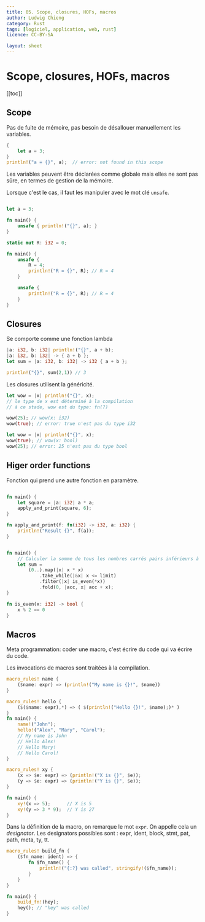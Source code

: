 ```yaml
---
title: 05. Scope, closures, HOFs, macros
author: Ludwig Chieng
category: Rust
tags: [logiciel, application, web, rust]
licence: CC-BY-SA

layout: sheet
---
```


# Scope, closures, HOFs, macros

[[toc]]


## Scope

Pas de fuite de mémoire, pas besoin de désallouer manuellement les variables.

```rust
{
    let a = 3;
}
println!("a = {}", a);  // error: not found in this scope
```

Les variables peuvent être déclarées comme globale mais elles ne sont pas sûre, en termes de gestion de la mémoire.

Lorsque c'est le cas, il faut les manipuler avec le mot clé `unsafe`.

```rust

let a = 3;

fn main() {
    unsafe { println!("{}", a); }
}
```

```rust
static mut R: i32 = 0;

fn main() {
    unsafe {
        R = 4;
        println!("R = {}", R); // R = 4
    }

    unsafe {
        println!("R = {}", R); // R = 4
    }
}
```


## Closures

Se comporte comme une fonction lambda

```rust
|a: i32, b: i32| println!("{}", a + b);
|a: i32, b: i32| -> { a + b };
let sum = |a: i32, b: i32| -> i32 { a + b };

println!("{}", sum(2,1)) // 3
```

Les closures utilisent la généricité.

``` rust
let wow = |x| println!("{}", x);
// le type de x est déterminé à la compilation
// à ce stade, wow est du type: fn(?)

wow(25); // wow(x: i32)
wow(true); // error: true n'est pas du type i32
```

``` rust
let wow = |x| println!("{}", x);
wow(true); // wow(x: bool)
wow(25); // error: 25 n'est pas du type bool
```


## Higer order functions

Fonction qui prend une autre fonction en paramètre.

``` rust

fn main() {
    let square = |a: i32| a * a;
    apply_and_print(square, 6);
}

fn apply_and_print(f: fn(i32) -> i32, a: i32) {
    println!("Result {}", f(a));
}
```

``` rust

fn main() {
    // Calculer la somme de tous les nombres carrés pairs inférieurs à 500
    let sum =
        (0..).map(|x| x * x)
            .take_while(|&x| x <= limit)
            .filter(|x| is_even(*x))
            .fold(0, |acc, x| acc + x);
}

fn is_even(x: i32) -> bool {
    x % 2 == 0
}
```


## Macros

Meta programmation: coder une macro, c'est écrire du code qui va écrire du code.

Les invocations de macros sont traitées à la compilation.

```rust
macro_rules! name {
    ($name: expr) => (println!("My name is {}!", $name))
}

macro_rules! hello {
    ($($name: expr),*) => ( $(println!("Hello {}!", $name);)* )
}
fn main() {
    name!("John");
    hello!("Alex", "Mary", "Carol");
    // My name is John
    // Hello Alex!
    // Hello Mary!
    // Hello Carol!
}
```

```rust
macro_rules! xy {
    (x => $e: expr) => (println!("X is {}", $e));
    (y => $e: expr) => (println!("Y is {}", $e));
}

fn main() {
    xy!(x => 5);      // X is 5
    xy!(y => 3 * 9);  // Y is 27
}
```

Dans la définition de la macro, on remarque le mot `expr`. On appelle cela un *designator*. Les designators possibles sont : expr, ident, block, stmt, pat, path, meta, ty, tt.


```rust
macro_rules! build_fn {
    ($fn_name: ident) => {
        fn $fn_name() {
            println!("{:?} was called", stringify!($fn_name));
        }
    }
}

fn main() {
    build_fn!(hey);
    hey(); // "hey" was called
}
```
